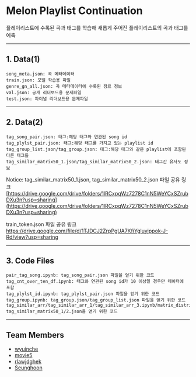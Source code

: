 # Melon Playlist Continuation

플레이리스트에 수록된 곡과 태그를 학습해 새롭게 주어진 플레이리스트의 곡과 태그를 예측

***
## 1. Data(1)

    song_meta.json: 곡 메타데이터
    train.json: 모델 학습용 파일
    genre_gn_all.json: 곡 메타데이터에 수록된 장르 정보
    val.json: 공개 리더보드용 문제파일
    test.json: 파이널 리더보드용 문제파일

***
## 2. Data(2)

    tag_song_pair.json: 태그:해당 태그와 연관된 song id
    tag_plylst_pair.json: 태그:해당 태그를 가지고 있는 playlist id
    tag_group_list.json/tag_group.json: 태그:해당 태그와 같은 playlist에 포함된 다른 태그들
    tag_similar_matrix50_1.json/tag_similar_matrix50_2.json: 태그간 유사도 정보
    
 Notice: tag_similar_matrix50_1.json, tag_similar_matrix50_2.json 파일 공유 링크
 [https://drive.google.com/drive/folders/1lRCxpqWz7278C1nN5WeYCxSZrubDXu3n?usp=sharing](https://drive.google.com/drive/folders/1lRCxpqWz7278C1nN5WeYCxSZrubDXu3n?usp=sharing)
 
 train_token.json 파일 공유 링크
https://drive.google.com/file/d/1TJDCJ2ZrpPgUA7KfiYgluyippok-J-Rd/view?usp=sharing 
 
 
 ***
## 3. Code Files
  
    pair_tag_song.ipynb: tag_song_pair.json 파일을 얻기 위한 코드
    tag_cnt_over_ten_df.ipynb: 태그와 연관된 song id가 10 이상일 경우만 데이터에 포함
    tag_plylst_id.ipynb: tag_plylst_pair.json 파일을 얻기 위한 코드
    tag_group.ipynb: tag_group.json/tag_group_list.json 파일을 얻기 위한 코드
    tag_similar_arr/tag_similar_arr_1/tag_similar_arr_3.ipynb/matrix_distribute_multiplication.ipynb: tag_similar_matrix50_1/2.json을 얻기 위한 코드
    

***
## Team Members
- [wyuinche](https://github.com/wyuinche)
- [movie5](https://github.com/movie5)
- [rlawjdghek](https://github.com/rlawjdghek)
- [Seunghoon](https://github.com/SeungHoon00)
  
